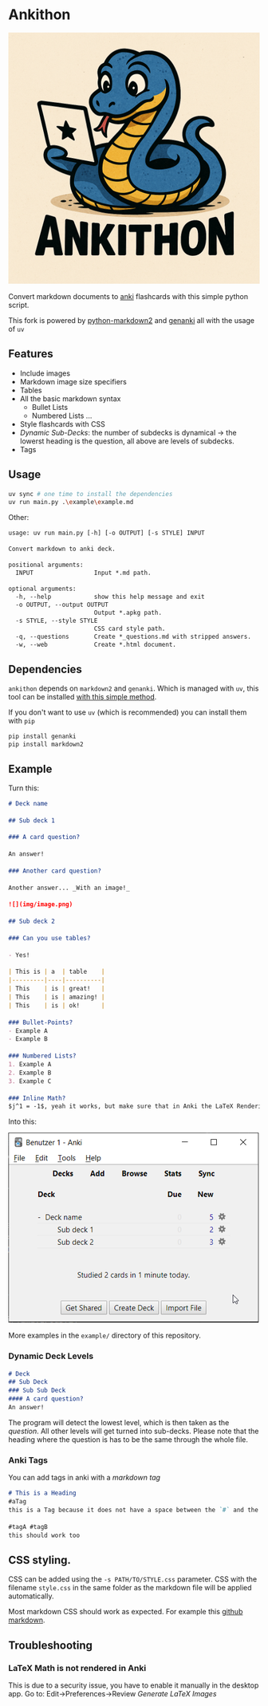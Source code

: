 # Ankithon

![](logo.png)

Convert markdown documents to [anki](https://apps.ankiweb.net/) flashcards with this simple python script. 

This fork is powered by [python-markdown2](https://github.com/trentm/python-markdown2) and [genanki](https://github.com/kerrickstaley/genanki) all with the usage of `uv`

## Features

- Include images
- Markdown image size specifiers
- Tables
- All the basic markdown syntax
    - Bullet Lists
    - Numbered Lists ...
- Style flashcards with CSS
- *Dynamic Sub-Decks*: the number of subdecks is dynamical -> the lowerst heading is the question, all above are levels of subdecks.
- Tags

## Usage

```sh
uv sync # one time to install the dependencies
uv run main.py .\example\example.md
```

Other:

```
usage: uv run main.py [-h] [-o OUTPUT] [-s STYLE] INPUT

Convert markdown to anki deck.

positional arguments:
  INPUT                 Input *.md path.

optional arguments:
  -h, --help            show this help message and exit
  -o OUTPUT, --output OUTPUT
                        Output *.apkg path.
  -s STYLE, --style STYLE
                        CSS card style path.
  -q, --questions       Create *_questions.md with stripped answers.
  -w, --web             Create *.html document.
```

## Dependencies

`ankithon` depends on `markdown2` and `genanki`. Which is managed with `uv`, this tool can be installed [with this simple method](https://docs.astral.sh/uv/getting-started/installation/).

If you don't want to use `uv` (which is recommended) you can install them with `pip`

```
pip install genanki
pip install markdown2
```

## Example

Turn this:

```markdown
# Deck name

## Sub deck 1

### A card question?

An answer!

### Another card question?

Another answer... _With an image!_

![](img/image.png)

## Sub deck 2

### Can you use tables?

- Yes!

| This is | a  | table    |
|---------|----|----------|
| This    | is | great!   |
| This    | is | amazing! |
| This    | is | ok!      |

### Bullet-Points?
- Example A
- Example B

### Numbered Lists?
1. Example A
2. Example B
3. Example C

### Inline Math?
$j^1 = -1$, yeah it works, but make sure that in Anki the LaTeX Rendering is set under Edit->Preferences->Review *Generate LaTeX Images*
```

Into this:

![](misc/0.png)

More examples in the `example/` directory of this repository.

### Dynamic Deck Levels

```md
# Deck
## Sub Deck
### Sub Sub Deck
#### A card question?
An answer!
```

The program will detect the lowest level, which is then taken as the *question*. All other levels will get turned into sub-decks. Please note that the heading where the question is has to be the same through the whole file. 

### Anki Tags
You can add tags in anki with a *markdown tag*
```markdown
# This is a Heading
#aTag 
this is a Tag because it does not have a space between the `#` and the name

#tagA #tagB
this should work too
```

## CSS styling.

CSS can be added using the `-s PATH/TO/STYLE.css` parameter.
CSS with the filename `style.css` in the same folder as the markdown file will be applied automatically.

Most markdown CSS should work as expected. For example this [github markdown](https://github.com/sindresorhus/github-markdown-css).

## Troubleshooting
### LaTeX Math is not rendered in Anki
This is due to a security issue, you have to enable it manually in the desktop app.
Go to: Edit->Preferences->Review *Generate LaTeX Images*

